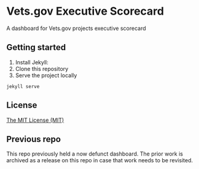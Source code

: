 # Vets.gov Executive Scorecard

A dashboard for Vets.gov projects executive scorecard

## Getting started

1. Install Jekyll:
2. Clone this repository
3. Serve the project locally
  ```
  jekyll serve
  ```

## License

[The MIT License (MIT)](LICENSE.md)

## Previous repo

This repo previously held a now defunct dashboard. The prior work is archived as a release on this repo in case that work needs to be revisited.
